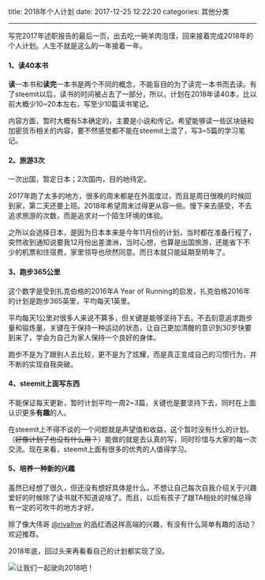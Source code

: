 title: 2018年个人计划
date: 2017-12-25 12:22:20
categories: 其他分类

---

写完2017年述职报告的最后一页，出去吃一碗羊肉泡馍，回来接着完成2018年的个人计划。人生不就是这么的一年接着一年。

<!--more-->

#### 1、读40本书

**读**一本书和**读完**一本书是两个不同的概念，不能盲目的为了读完一本书而去读。有了steemit以后，读书的时间被占去了一部分，所以，计划在2018年读40本，比以前大概少10~20本左右，写至少10篇读书笔记。

内容方面，暂时大概有5本确定的，主要是小说和传记。希望能够读一些区块链和加密货币相关的内容，要不然感觉都不能在steemit上混了，写3~5篇的学习笔记。

#### 2、旅游3次

一次出国，暂定日本；2次国内，目的地待定。

2017年跑了太多的地方，很多的周末都是在外面度过，而且是周日很晚的时候回到家，第二天还要上班。2018年希望周末过得更从容一些。慢下来去感受，不去追求旅游的次数，而是追求对一个陌生环境的体验。

之所以会选择日本，是因为日本本来是今年11月份的计划，当时都在准备行程了，突然收到通知说要我12月份出差澳洲，当时心想，也算是出国旅游，还能省下不少的机票和住宿费，家里领导也欣然同意。而日本就只能延期至明年了。

#### 3、跑步365公里

这个数字是受到扎克伯格的2016年A Year of Running的启发，扎克伯格2016年的计划是跑步365英里，平均每天1英里。

平均每天1公里对很多人来说不算多，但关键是能够坚持下去。不去刻意追求跑步量和锻炼量，关键在于保持一种运动的状态，让自己更加清醒的意识到30岁快要到来了，学会为自己为家人保持一个良好的身体。

跑步不是为了跟别人去比较，更不是为了炫耀，而是真正变成自己的习惯行为，并不断的实现自我突破。

#### 4、steemit上面写东西

不能保证每天更新，暂时计划平均一周2~3篇，关键也是要坚持下去，同时在上面认识更多**有趣**的人。

在steemit上不得不谈的一个问题就是声望值和收益，这个暂时没有什么的计划。（~~好像计划了也没有什么用？~~）能做的就是去认真的写，同时珍惜与大家的每一次交流。现在来看，steemit上面有很多的优秀的人值得学习。

#### 5、培养一种新的兴趣

虽然已经想了很久，但还没有想好具体是什么。不想让自己每次自我介绍关于兴趣爱好的时候除了读书就不知道说啥了。而且，以后有孩子了跟TA相处的时候总得有一定的可吹牛的地方才好。

除了像大伟哥 [@rivalhw](https://steemit.com/@rivalhw) 的品红酒这样高端的兴趣，有没有什么简单有趣的活动？欢迎推荐。

2018年底，回过头来再看看自己的计划都实现了没。

![](https://steemitimages.com/DQmVijYXcsuDCctrDdT2527wou8rsR22CX2oe2pkV2FZvAb/IMG_4852.JPG)让我们一起驶向2018吧！

